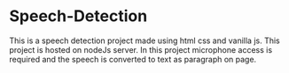 # Speech-Detection
This is a speech detection project made using html css and vanilla js. This project is hosted on nodeJs server. In this project microphone
access is required and the speech is converted to text as paragraph on page.
